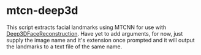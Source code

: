# mtcn-deep3d
This script extracts facial landmarks using MTCNN for use with [Deep3DFaceReconstruction](https://github.com/microsoft/Deep3DFaceReconstruction).
Have yet to add arguments, for now, just supply the image name and it's extension once prompted and it will output the landmarks to a text file of the same name.
